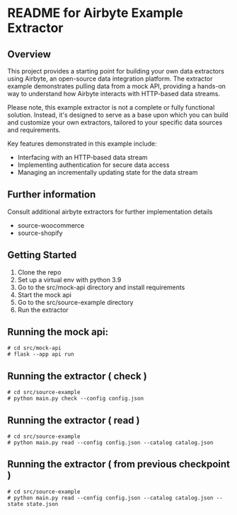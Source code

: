 # README for Airbyte Example Extractor

## Overview
This project provides a starting point for building your own data extractors using Airbyte, 
an open-source data integration platform. The extractor example demonstrates pulling data from a 
mock API, providing a hands-on way to understand how Airbyte interacts with HTTP-based data streams.

Please note, this example extractor is not a complete or fully functional solution. Instead, 
it's designed to serve as a base upon which you can build and customize your own extractors, 
tailored to your specific data sources and requirements.

Key features demonstrated in this example include:
- Interfacing with an HTTP-based data stream
- Implementing authentication for secure data access
- Managing an incrementally updating state for the data stream


## Further information 

Consult additional airbyte extractors for further implementation details 

- source-woocommerce
- source-shopify 


## Getting Started

1. Clone the repo 
2. Set up a virtual env with python 3.9 
3. Go to the src/mock-api directory and install requirements
4. Start the mock api 
5. Go to the src/source-example directory 
6. Run the extractor 


## Running the mock api: 

```
# cd src/mock-api
# flask --app api run 
```

## Running the extractor ( check )

```
# cd src/source-example 
# python main.py check --config config.json
```

## Running the extractor ( read )
```
# cd src/source-example 
# python main.py read --config config.json --catalog catalog.json
```

## Running the extractor ( from previous checkpoint )
```
# cd src/source-example 
# python main.py read --config config.json --catalog catalog.json --state state.json
```